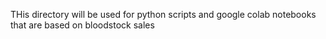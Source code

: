 THis directory will be used for python scripts and google colab notebooks that are based on bloodstock sales
